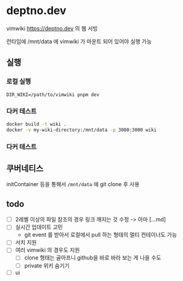 # deptno.dev

vimwiki <https://deptno.dev> 의 웹 서빙

런타임에 /mnt/data 에 vimwiki 가 마운트 되어 있어야 실행 가능

## 실행
### 로컬 실행
```shell
DIR_WIKI=/path/to/vimwiki pnpm dev
```
### 다커 테스트
```sh
docker build -t wiki .
docker -v my-wiki-directory:/mnt/data -p 3000:3000 wiki
```
### 다커 테스트
## 쿠버네티스
initContainer 등을 통해서 `/mnt/data` 에 git clone 후 사용

## todo
- [ ] 2레벨 이상의 파일 참조의 경우 링크 깨지는 것 수정 -> 아마 [...md]
- [ ] 실시간 업데이트 고민
  - git event 를 받아서 로컬에서 pull 하는 형태의 멀티 컨테이너도 가능
- [ ] 서치 지원
- [ ] 여러 vimwiki 의 경우도 지원
  - [ ] clone 형태는 골아프니 github을 바로 바라 보는 게 나을 수도
  - [ ] private 위키 숨기기
- [ ] ui
